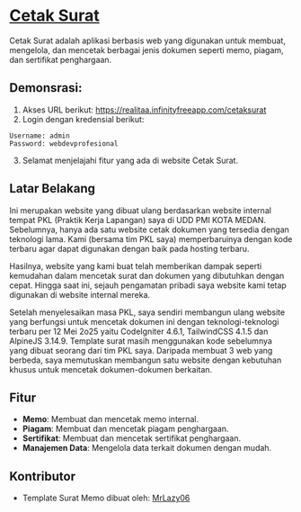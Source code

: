 # [Cetak Surat](https://realitaa.infinityfreeapp.com/cetaksurat)

Cetak Surat adalah aplikasi berbasis web yang digunakan untuk membuat, mengelola, dan mencetak berbagai jenis dokumen seperti memo, piagam, dan sertifikat penghargaan.

## Demonsrasi:

1. Akses URL berikut: https://realitaa.infinityfreeapp.com/cetaksurat
2. Login dengan kredensial berikut:
```
Username: admin
Password: webdevprofesional
```
3. Selamat menjelajahi fitur yang ada di website Cetak Surat.

## Latar Belakang
Ini merupakan website yang dibuat ulang berdasarkan website internal tempat PKL (Praktik Kerja Lapangan) saya di UDD PMI KOTA MEDAN. Sebelumnya, hanya ada satu website cetak dokumen yang tersedia dengan teknologi lama. Kami (bersama tim PKL saya) memperbaruinya dengan kode terbaru agar dapat digunakan dengan baik pada hosting terbaru. 

Hasilnya, website yang kami buat telah memberikan dampak seperti kemudahan dalam mencetak surat dan dokumen yang dibutuhkan dengan cepat. Hingga saat ini, sejauh pengamatan pribadi saya website kami tetap digunakan di website internal mereka. 

Setelah menyelesaikan masa PKL, saya sendiri membangun ulang website yang berfungsi untuk mencetak dokumen ini dengan teknologi-teknologi terbaru per 12 Mei 2o25 yaitu CodeIgniter 4.6.1, TailwindCSS 4.1.5 dan AlpineJS 3.14.9. Template surat masih menggunakan kode sebelumnya yang dibuat seorang dari tim PKL saya. Daripada membuat 3 web yang berbeda, saya memutuskan membangun satu website dengan kebutuhan khusus untuk mencetak dokumen-dokumen berkaitan.

## Fitur

- **Memo**: Membuat dan mencetak memo internal.
- **Piagam**: Membuat dan mencetak piagam penghargaan.
- **Sertifikat**: Membuat dan mencetak sertifikat penghargaan.
- **Manajemen Data**: Mengelola data terkait dokumen dengan mudah.

## Kontributor
- Template Surat Memo dibuat oleh: [MrLazy06](https://github.com/MrLazy06)
